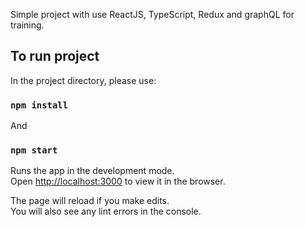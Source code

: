Simple project with use ReactJS, TypeScript, Redux and graphQL for training. 

## To run project

In the project directory, please use:

### `npm install`

And 

### `npm start`

Runs the app in the development mode.<br>
Open [http://localhost:3000](http://localhost:3000) to view it in the browser.

The page will reload if you make edits.<br>
You will also see any lint errors in the console.
